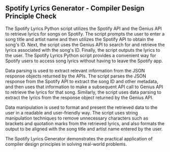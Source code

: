 ## Spotify Lyrics Generator - Compiler Design Principle Check
The Spotify Lyrics Python script utilizes the Spotify API and the Genius API to retrieve lyrics for songs on Spotify. The script prompts the user to enter a song title and artist name and then utilizes the Spotify API to obtain the song's ID. Next, the script uses the Genius API to search for and retrieve the lyrics associated with the song's ID. Finally, the script outputs the lyrics to the user. The Spotify Lyrics Python script provides a convenient way for Spotify users to access song lyrics without having to leave the Spotify app.

Data parsing is used to extract relevant information from the JSON response objects returned by the APIs. The script parses the JSON response from the Spotify API to extract the song ID and other metadata, and then uses that information to make a subsequent API call to Genius API to retrieve the lyrics for that song. Similarly, the script uses data parsing to extract the lyrics from the response object returned by the Genius API.

Data manipulation is used to format and present the retrieved data to the user in a readable and user-friendly way. The script uses string manipulation techniques to remove unnecessary characters such as brackets and quotation marks from the retrieved lyrics, and also formats the output to be aligned with the song title and artist name entered by the user.

The Spotify Lyrics Generator demonstrates the practical application of compiler design principles in solving real-world problems.
